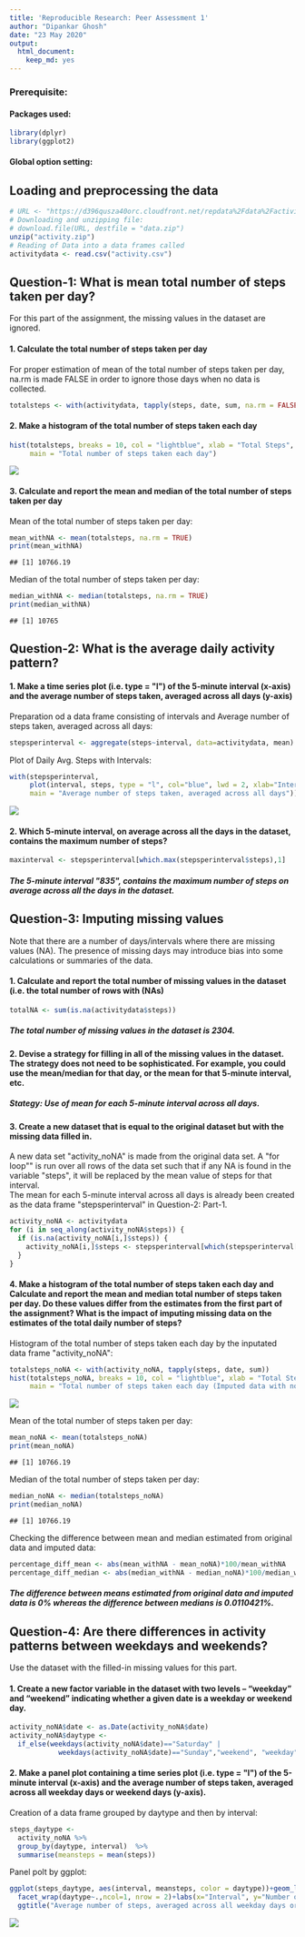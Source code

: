 ```yaml
---
title: 'Reproducible Research: Peer Assessment 1'
author: "Dipankar Ghosh"
date: "23 May 2020"
output: 
  html_document: 
    keep_md: yes
---
```

### Prerequisite:  
#### Packages used:

```r
library(dplyr)
library(ggplot2)
```
#### Global option setting:


## Loading and preprocessing the data


```r
# URL <- "https://d396qusza40orc.cloudfront.net/repdata%2Fdata%2Factivity.zip"
# Downloading and unzipping file:
# download.file(URL, destfile = "data.zip")
unzip("activity.zip")
# Reading of Data into a data frames called
activitydata <- read.csv("activity.csv")
```


## Question-1: What is mean total number of steps taken per day?

For this part of the assignment, the missing values in the dataset are ignored.

#### 1. Calculate the total number of steps taken per day
For proper estimation of mean of the total number of steps taken per day,  
na.rm is made FALSE in order to ignore those days when no data is collected.


```r
totalsteps <- with(activitydata, tapply(steps, date, sum, na.rm = FALSE))
```

#### 2. Make a histogram of the total number of steps taken each day

```r
hist(totalsteps, breaks = 10, col = "lightblue", xlab = "Total Steps", 
     main = "Total number of steps taken each day")  
```

![](PA1_Reproducible.Research_files/figure-html/Histogram-1.png)<!-- -->
  
#### 3. Calculate and report the mean and median of the total number of steps taken per day  
Mean of the total number of steps taken per day:

```r
mean_withNA <- mean(totalsteps, na.rm = TRUE)
print(mean_withNA)
```

```
## [1] 10766.19
```
Median of the total number of steps taken per day:

```r
median_withNA <- median(totalsteps, na.rm = TRUE)
print(median_withNA)
```

```
## [1] 10765
```

## Question-2: What is the average daily activity pattern?

#### 1. Make a time series plot (i.e. type = "l") of the 5-minute interval (x-axis) and the average number of steps taken, averaged across all days (y-axis)
Preparation od a data frame consisting of intervals and Average number of steps taken, averaged across all days: 

```r
stepsperinterval <- aggregate(steps~interval, data=activitydata, mean)
```
Plot of Daily Avg. Steps with Intervals:

```r
with(stepsperinterval, 
     plot(interval, steps, type = "l", col="blue", lwd = 2, xlab="Interval", ylab="Daily Avg. Steps",
     main = "Average number of steps taken, averaged across all days"))
```

![](PA1_Reproducible.Research_files/figure-html/LinePlot1-1.png)<!-- -->
  
#### 2. Which 5-minute interval, on average across all the days in the dataset, contains the maximum number of steps?

```r
maxinterval <- stepsperinterval[which.max(stepsperinterval$steps),1]
```
##### The 5-minute interval "835", contains the maximum number of steps on average across all the days in the dataset.

## Question-3: Imputing missing values
Note that there are a number of days/intervals where there are missing values (NA). The presence of missing days may introduce bias into some calculations or summaries of the data.

#### 1. Calculate and report the total number of missing values in the dataset (i.e. the total number of rows with (NAs)

```r
totalNA <- sum(is.na(activitydata$steps))
```
##### The total number of missing values in the dataset is 2304.

#### 2. Devise a strategy for filling in all of the missing values in the dataset. The strategy does not need to be sophisticated. For example, you could use the mean/median for that day, or the mean for that 5-minute interval, etc.
##### Stategy: Use of mean for each 5-minute interval across all days. 

#### 3. Create a new dataset that is equal to the original dataset but with the missing data filled in.
A new data set "activity_noNA" is made from the original data set. 
A "for loop"" is run over all rows of the data set such that if any NA is found in the variable "steps", it will be replaced by the mean value of steps for that interval.   
The mean for each 5-minute interval across all days is already been created as the data frame "stepsperinterval" in  Question-2: Part-1.

```r
activity_noNA <- activitydata
for (i in seq_along(activity_noNA$steps)) {
  if (is.na(activity_noNA[i,]$steps)) {
    activity_noNA[i,]$steps <- stepsperinterval[which(stepsperinterval[,1]==activity_noNA[i,]$interval),2]
  }
}
```

#### 4. Make a histogram of the total number of steps taken each day and Calculate and report the mean and median total number of steps taken per day. Do these values differ from the estimates from the first part of the assignment? What is the impact of imputing missing data on the estimates of the total daily number of steps?

Histogram of the total number of steps taken each day by the inputated data frame "activity_noNA":

```r
totalsteps_noNA <- with(activity_noNA, tapply(steps, date, sum))
hist(totalsteps_noNA, breaks = 10, col = "lightblue", xlab = "Total Steps", 
     main = "Total number of steps taken each day (Imputed data with no NA)")  
```

![](PA1_Reproducible.Research_files/figure-html/Histogram.noNA-1.png)<!-- -->
  
Mean of the total number of steps taken per day:

```r
mean_noNA <- mean(totalsteps_noNA)
print(mean_noNA)
```

```
## [1] 10766.19
```
Median of the total number of steps taken per day:

```r
median_noNA <- median(totalsteps_noNA)
print(median_noNA)
```

```
## [1] 10766.19
```
  
Checking the difference between mean and median estimated from original data and imputed data:

```r
percentage_diff_mean <- abs(mean_withNA - mean_noNA)*100/mean_withNA
percentage_diff_median <- abs(median_withNA - median_noNA)*100/median_withNA
```
##### The difference between means estimated from original data and imputed data is 0% whereas the difference between medians is 0.0110421%.

## Question-4: Are there differences in activity patterns between weekdays and weekends?
Use the dataset with the filled-in missing values for this part.  

#### 1. Create a new factor variable in the dataset with two levels – “weekday” and “weekend” indicating whether a given date is a weekday or weekend day.  


```r
activity_noNA$date <- as.Date(activity_noNA$date)
activity_noNA$daytype <- 
  if_else(weekdays(activity_noNA$date)=="Saturday" |
            weekdays(activity_noNA$date)=="Sunday","weekend", "weekday")
```

#### 2. Make a panel plot containing a time series plot (i.e. type = "l") of the 5-minute interval (x-axis) and the average number of steps taken, averaged across all weekday days or weekend days (y-axis).

Creation of a data frame grouped by daytype and then by interval:


```r
steps_daytype <-
  activity_noNA %>%
  group_by(daytype, interval)  %>%
  summarise(meansteps = mean(steps))
```

Panel polt by ggplot:

```r
ggplot(steps_daytype, aes(interval, meansteps, color = daytype))+geom_line(lwd=1)+
  facet_wrap(daytype~.,ncol=1, nrow = 2)+labs(x="Interval", y="Number of steps")+
  ggtitle("Average number of steps, averaged across all weekday days or weekend days")
```

![](PA1_Reproducible.Research_files/figure-html/PanelPlot-1.png)<!-- -->

